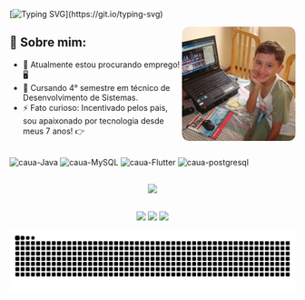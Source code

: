 [![Typing SVG](https://readme-typing-svg.demolab.com?font=Fira+Code&weight=900&size=65&pause=1500&color=CBD1D9&vCenter=true&width=1500&height=89&lines=Ol%C3%A1+devs%2C+boas-vindas+ao+meu+perfil!)](https://git.io/typing-svg)

<img align="right" alt="#" src="https://raw.githubusercontent.com/cauamv/cauamv/main/imagens/mini_caua.png" width="200px"/>

## 👾 Sobre mim: 

- 🔭 Atualmente estou procurando emprego! 🖥
- 🌱 Cursando 4° semestre em técnico de Desenvolvimento de Sistemas.
- ⚡ Fato curioso: Incentivado pelos pais, sou apaixonado por tecnologia desde meus 7 anos! 👉

<div style="display: inline_block"><br>
  <img align="center" alt="caua-Java" height="30" width="40" src="https://cdn.jsdelivr.net/gh/devicons/devicon/icons/java/java-original.svg">
  <img align="center" alt="caua-MySQL" height="30" width="40" src="https://cdn.jsdelivr.net/gh/devicons/devicon/icons/mysql/mysql-original.svg">
  <img align="center" alt="caua-Flutter" height="30" width="40" src="https://cdn.jsdelivr.net/gh/devicons/devicon/icons/flutter/flutter-plain.svg">
  <img align="center" alt="caua-postgresql" height="30" width="40" src="https://cdn.jsdelivr.net/gh/devicons/devicon/icons/postgresql/postgresql-plain.svg">
</div>

##

<p align="center">
  <a href="#"><img src="https://github-readme-stats.vercel.app/api?username=cauamv&show_icons=true&theme=dark"></a>
</p>

##

<p align="center">
  <a href="https://instagram.com/cauamv" target="_blank"><img src="https://img.shields.io/badge/-Instagram-%23E4405F?style=for-the-badge&logo=instagram&logoColor=white" target="_blank"></a>
  <a href = "mailto:cauamvieira29@gmail.com"><img src="https://img.shields.io/badge/Gmail-D14836?style=for-the-badge&logo=gmail&logoColor=white" target="_blank"></a>
  <a href="https://www.linkedin.com/in/cau%C3%A3-de-moraes-vieira-5b7857232/" target="_blank"><img src="https://img.shields.io/badge/-LinkedIn-%230077B5?style=for-the-badge&logo=linkedin&logoColor=white" target="_blank"</a> 
</p>

<p align="center">
  <img alt="cobrinha comendo minhas contribuicoes" src="https://raw.githubusercontent.com/cauamv/cauamv/output/github-contribution-grid-snake-dark.svg"/>
</p>
